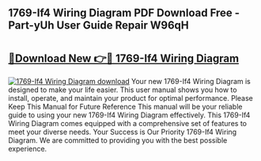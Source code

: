 ## 1769-If4 Wiring Diagram PDF Download Free - Part-yUh User Guide Repair W96qH

# <h2><a href="http://dft0yst.blite.top/?on=1769-If4+Wiring+Diagram">🔗Download New 👉🔴 1769-If4 Wiring Diagram</a></h2>

[![1769-If4 Wiring Diagram download](https://i.imgur.com/lujVjoI.png)](http://dft0yst.blite.top/?on=1769-If4+Wiring+Diagram)
Your new 1769-If4 Wiring Diagram is designed to make your life easier. This user manual shows you how to install, operate, and maintain your product for optimal performance. Please Keep This Manual for Future Reference This manual will be your reliable guide to using your new 1769-If4 Wiring Diagram effectively. This 1769-If4 Wiring Diagram comes equipped with a comprehensive set of features to meet your diverse needs. Your Success is Our Priority 1769-If4 Wiring Diagram. We are committed to providing you with the best possible experience.
